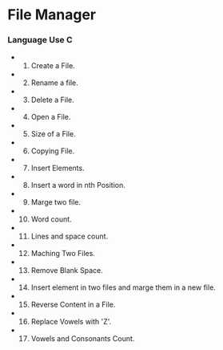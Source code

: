 # File Manager 
### Language Use C

- 1. Create a File.
- 2. Rename a file.
- 3. Delete a File.
- 4. Open a File.
- 5. Size of a File.
- 6. Copying File.
- 7. Insert Elements.
- 8. Insert a word in nth Position.
- 9. Marge two file.
- 10. Word count.
- 11. Lines and space count.
- 12. Maching Two Files.
- 13. Remove Blank Space.
- 14. Insert element in two files and marge them in a new file.
- 15. Reverse Content in a File.
- 16. Replace Vowels with 'Z'.
- 17. Vowels and Consonants Count.
